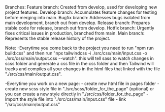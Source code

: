 Branches:
Feature branch: Created from develop, used for developing new project features.
Develop branch: Accumulates feature changes for testing before merging into main.
Bugfix branch: Addresses bugs isolated from main development, branch out from develop.
Release branch: Prepares stable code for release, branch out from develop.
Hotfix branch: Urgently fixes critical issues in production, branched from main.
Main branch: Represents the stable release history of the project.


Note: 
-Everytime you come back to the project you need to run "npm run build:css" and then run "npx tailwindcss -i ./src/css/main/input.css -o ./src/css/main/output.css --watch". this will tell sass to watch changes in scss folder and generate a css file in the css folder and then Tailwind will tracks and compiles all your changes in the html files that linked with the file "./src/css/main/output.css".

-Everytime you work on a new page:
    - create new html file in pages folder
    - create new scss style file in "./src/scss/folder_for_the_page" (optional) or you can create a new style directly in "./src/css/folder_for_the_page"
    - Import the style file into "./src/css/main/input.css" file
    - link "/src/css/main/output.css"